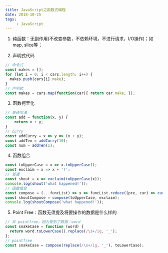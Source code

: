 ```yaml
---
title: JavaScript之函数式编程
date: 2018-10-25
tags:
     - JavaScript
---
```


1. 纯函数：无副作用(不改变参数，不依赖环境，不进行请求，I/O操作)；如map, slice等；

2. 声明式代码
```JavaScript
// 命令式
const makes = [];
for (let i = 0; i < cars.length; i++) {
  makes.push(cars[i].make);
}
// 声明式
const makes = cars.map(function(car){ return car.make; });
```

3. 函数柯里化
```JavaScript
// 普通写法
const add = function(x, y) {
    return x + y;
}
// curry
const addCurry = x => y => (x + y);
const addTen = addCurry(10);
const num = addTen(1);
```

4. 函数组合
```JavaScript
const toUpperCase = x => x.toUpperCase();
const exclaim = x => x + '!';
// 普通
const shout = x => exclaim(toUpperCase(x));
console.log(shout('what happened!'));
// 函数组合
const compose = (...funcList) => x => funcList.reduce((pre, cur) => cur(pre), x);
const shoutCompose = compose(toUpperCase, exclaim);
console.log(shoutCompose('what happened!'));
```

5. Point Free：函数无须提及将要操作的数据是什么样的
```JavaScript
// 非 pointfree，因为提到了数据：word
const snakeCase = function (word) {
  return word.toLowerCase().replace(/\s+/ig, '_');
};
// pointfree
const snakeCase = compose(replace(/\s+/ig, '_'), toLowerCase);
```